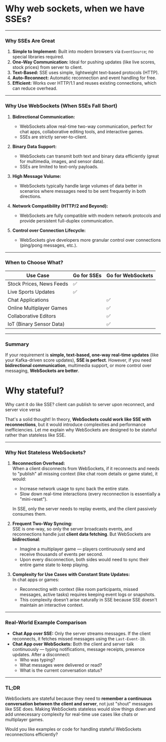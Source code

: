 # Why web sockets, when we have SSEs? 

---

### **Why SSEs Are Great**
1. **Simple to Implement:** Built into modern browsers via `EventSource`; no special libraries required.
2. **One-Way Communication:** Ideal for pushing updates (like live scores, stock prices) from server to client.
3. **Text-Based:** SSE uses simple, lightweight text-based protocols (HTTP).
4. **Auto-Reconnect:** Automatic reconnection and event handling for free.
5. **Efficient:** Works over HTTP/1.1 and reuses existing connections, which can reduce overhead.

---

### **Why Use WebSockets (When SSEs Fall Short)**
1. **Bidirectional Communication:**  
   - WebSockets allow real-time two-way communication, perfect for chat apps, collaborative editing tools, and interactive games.
   - SSEs are strictly server-to-client.

2. **Binary Data Support:**  
   - WebSockets can transmit both text and binary data efficiently (great for multimedia, images, and sensor data).
   - SSEs are limited to text-only payloads.

3. **High Message Volume:**  
   - WebSockets typically handle large volumes of data better in scenarios where messages need to be sent frequently in both directions.

4. **Network Compatibility (HTTP/2 and Beyond):**  
   - WebSockets are fully compatible with modern network protocols and provide persistent full-duplex communication.

5. **Control over Connection Lifecycle:**  
   - WebSockets give developers more granular control over connections (ping/pong messages, etc.).

---

### **When to Choose What?**
| **Use Case**            | **Go for SSEs**          | **Go for WebSockets**   |
|--------------------------|---------------------------|-------------------------|
| Stock Prices, News Feeds | ✅                         |                         |
| Live Sports Updates      | ✅                         |                         |
| Chat Applications        |                           | ✅                       |
| Online Multiplayer Games |                           | ✅                       |
| Collaborative Editors    |                           | ✅                       |
| IoT (Binary Sensor Data) |                           | ✅                       |

---

### **Summary**
If your requirement is **simple, text-based, one-way real-time updates** (like your Kafka-driven score updates), **SSE is perfect**. However, if you need **bidirectional communication**, multimedia support, or more control over messaging, **WebSockets are better**.

# Why stateful? 

Why cant it do like SSE? client can publish to server upon reconnect, and server vice versa

That's a solid thought! In theory, **WebSockets could work like SSE with reconnections**, but it would introduce complexities and performance inefficiencies. Let me explain why WebSockets are designed to be stateful rather than stateless like SSE.

---

### **Why Not Stateless WebSockets?**
1. **Reconnection Overhead:**  
   When a client disconnects from WebSockets, if it reconnects and needs to "publish" all missing context (like chat room details or game state), it would:
   - Increase network usage to sync back the entire state.  
   - Slow down real-time interactions (every reconnection is essentially a "mini-reset").  

   In SSE, only the server needs to replay events, and the client passively consumes them.

2. **Frequent Two-Way Syncing:**  
   SSE is one-way, so only the server broadcasts events, and reconnections handle just **client data fetching**. But WebSockets are **bidirectional**:
   - Imagine a multiplayer game — players continuously send and receive thousands of events per second.  
   - Upon every disconnection, both sides would need to sync their entire game state to keep playing.

3. **Complexity for Use Cases with Constant State Updates:**  
   In chat apps or games:
   - Reconnecting with context (like room participants, missed messages, active tasks) requires keeping event logs or snapshots.  
   - This complexity doesn’t arise naturally in SSE because SSE doesn't maintain an interactive context.

---

### **Real-World Example Comparison**
- **Chat App over SSE:** Only the server streams messages. If the client reconnects, it fetches missed messages using the `Last-Event-ID`.  
- **Chat App over WebSockets:** Both the client and server talk continuously — typing notifications, message receipts, presence updates. After a disconnect:
  - Who was typing?  
  - What messages were delivered or read?  
  - What is the current conversation status?  

---

### **TL;DR**
WebSockets are stateful because they need to **remember a continuous conversation between the client and server**, not just "shout" messages like SSE does. Making WebSockets stateless would slow things down and add unnecessary complexity for real-time use cases like chats or multiplayer games.

Would you like examples or code for handling stateful WebSockets reconnections efficiently?